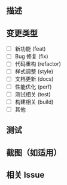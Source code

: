 ## 描述

<!-- 描述此PR的目的和变更内容 -->

## 变更类型

- [ ] 新功能 (feat)
- [ ] Bug 修复 (fix)
- [ ] 代码重构 (refactor)
- [ ] 样式调整 (style)
- [ ] 文档更新 (docs)
- [ ] 性能优化 (perf)
- [ ] 测试相关 (test)
- [ ] 构建相关 (build)
- [ ] 其他

## 测试

<!-- 描述如何测试此PR的变更 -->

## 截图（如适用）

## 相关 Issue

<!-- 关联的issue，如: Fixes #123 -->
